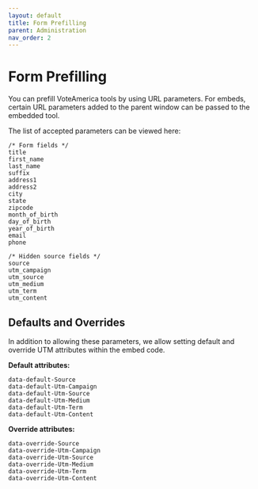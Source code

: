```yaml
---
layout: default
title: Form Prefilling
parent: Administration
nav_order: 2
---
```


# Form Prefilling

You can prefill VoteAmerica tools by using URL parameters. For embeds, certain URL parameters added to the parent window can be passed to the embedded tool.

The list of accepted parameters can be viewed here:

```
/* Form fields */
title
first_name
last_name
suffix
address1
address2
city
state
zipcode
month_of_birth
day_of_birth
year_of_birth
email
phone

/* Hidden source fields */
source
utm_campaign
utm_source
utm_medium
utm_term
utm_content
```

## Defaults and Overrides

In addition to allowing these parameters, we allow setting default and override UTM attributes within the embed code.

**Default attributes:**

```
data-default-Source
data-default-Utm-Campaign
data-default-Utm-Source
data-default-Utm-Medium
data-default-Utm-Term
data-default-Utm-Content
```

**Override attributes:**

```
data-override-Source
data-override-Utm-Campaign
data-override-Utm-Source
data-override-Utm-Medium
data-override-Utm-Term
data-override-Utm-Content
```
